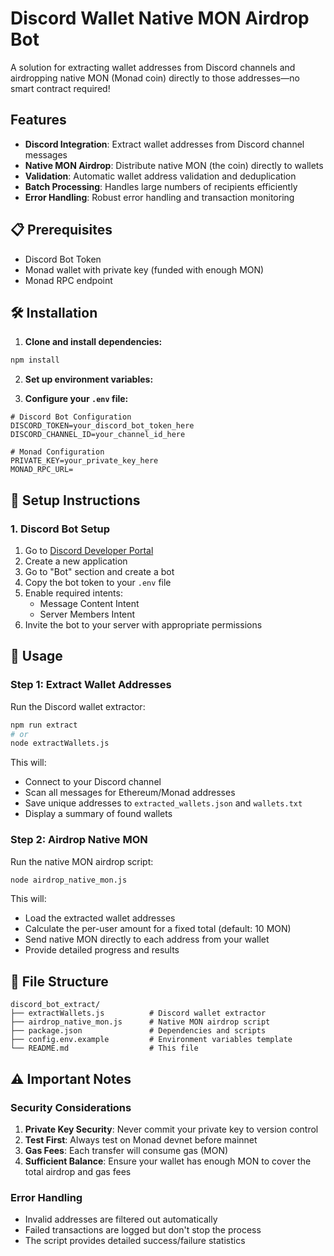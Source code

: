 # Discord Wallet Native MON Airdrop Bot

A solution for extracting wallet addresses from Discord channels and airdropping native MON (Monad coin) directly to those addresses—no smart contract required!

##  Features

- **Discord Integration**: Extract wallet addresses from Discord channel messages
- **Native MON Airdrop**: Distribute native MON (the coin) directly to wallets
- **Validation**: Automatic wallet address validation and deduplication
- **Batch Processing**: Handles large numbers of recipients efficiently
- **Error Handling**: Robust error handling and transaction monitoring

## 📋 Prerequisites


- Discord Bot Token
- Monad wallet with private key (funded with enough MON)
- Monad RPC endpoint 

## 🛠️ Installation

1. **Clone and install dependencies:**
```bash
npm install
```

2. **Set up environment variables:**


3. **Configure your `.env` file:**
```env
# Discord Bot Configuration
DISCORD_TOKEN=your_discord_bot_token_here
DISCORD_CHANNEL_ID=your_channel_id_here

# Monad Configuration
PRIVATE_KEY=your_private_key_here
MONAD_RPC_URL=
```

## 🔧 Setup Instructions

### 1. Discord Bot Setup

1. Go to [Discord Developer Portal](https://discord.com/developers/applications)
2. Create a new application
3. Go to "Bot" section and create a bot
4. Copy the bot token to your `.env` file
5. Enable required intents:
   - Message Content Intent
   - Server Members Intent
6. Invite the bot to your server with appropriate permissions

## 📖 Usage

### Step 1: Extract Wallet Addresses

Run the Discord wallet extractor:

```bash
npm run extract
# or
node extractWallets.js
```

This will:
- Connect to your Discord channel
- Scan all messages for Ethereum/Monad addresses
- Save unique addresses to `extracted_wallets.json` and `wallets.txt`
- Display a summary of found wallets

### Step 2: Airdrop Native MON

Run the native MON airdrop script:

```bash
node airdrop_native_mon.js
```

This will:
- Load the extracted wallet addresses
- Calculate the per-user amount for a fixed total (default: 10 MON)
- Send native MON directly to each address from your wallet
- Provide detailed progress and results

## 📁 File Structure

```
discord_bot_extract/
├── extractWallets.js          # Discord wallet extractor
├── airdrop_native_mon.js      # Native MON airdrop script
├── package.json               # Dependencies and scripts
├── config.env.example         # Environment variables template
└── README.md                  # This file
```

## ⚠️ Important Notes

### Security Considerations

1. **Private Key Security**: Never commit your private key to version control
2. **Test First**: Always test on Monad devnet before mainnet
3. **Gas Fees**: Each transfer will consume gas (MON)
4. **Sufficient Balance**: Ensure your wallet has enough MON to cover the total airdrop and gas fees

### Error Handling

- Invalid addresses are filtered out automatically
- Failed transactions are logged but don't stop the process
- The script provides detailed success/failure statistics
